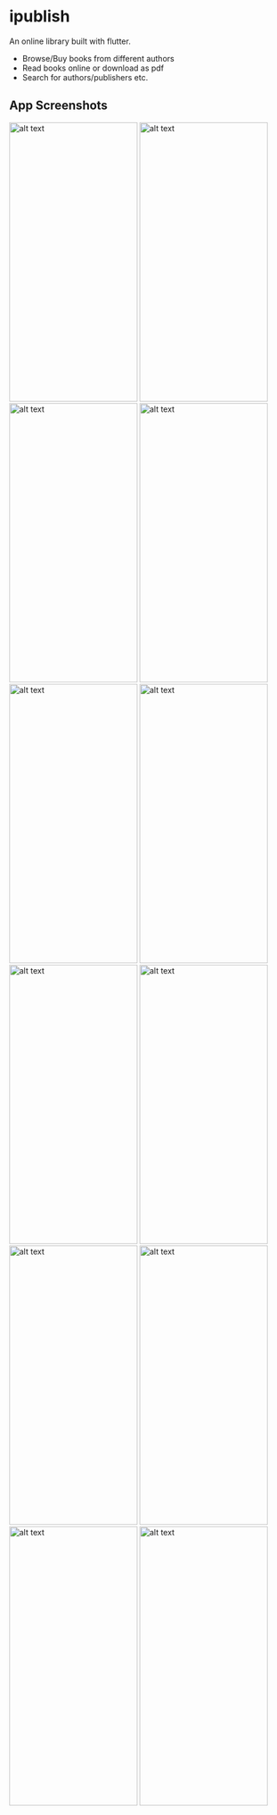 # ipublish

An online library built with flutter.
<br>
- Browse/Buy books from different authors
- Read books online or download as pdf
- Search for authors/publishers etc.

## App Screenshots
 
<img src="https://user-images.githubusercontent.com/41088100/142071200-f64e8981-662f-461f-8f93-a363b3beed8e.png" alt="alt text" width="230" height="500">  
<img src="https://user-images.githubusercontent.com/41088100/142071219-4a4f1cc7-0fce-4f4f-a8a0-cc7486524872.png" alt="alt text" width="230" height="500">  
<img src="https://user-images.githubusercontent.com/41088100/142071222-02fda9d5-0ef9-4bfb-bc33-5ce2e2caec12.png" alt="alt text" width="230" height="500">  
<img src="https://user-images.githubusercontent.com/41088100/142071231-ca9d46ab-a3c2-44ee-af26-a94865e26faf.png" alt="alt text" width="230" height="500">  
<img src="https://user-images.githubusercontent.com/41088100/142071236-36d8dac4-05b9-4684-8505-cb52f8f14493.png" alt="alt text" width="230" height="500"> 
<img src="https://user-images.githubusercontent.com/41088100/142074834-b185e14b-e996-4d74-898b-e1cbcff3a32b.png" alt="alt text" width="230" height="500"> 
<img src="https://user-images.githubusercontent.com/41088100/142074853-94f2b05c-a36c-4e5c-ac91-dbb611477f8a.png" alt="alt text" width="230" height="500"> 

<img src="https://user-images.githubusercontent.com/41088100/142075451-dbbbdfd7-3706-4e99-ba79-f44b77f9cca4.png" alt="alt text" width="230" height="500"> 
<img src="https://user-images.githubusercontent.com/41088100/142075457-1481e6df-7cfb-4021-890d-cf410b826d60.png" alt="alt text" width="230" height="500"> 
<img src="https://user-images.githubusercontent.com/41088100/142075468-d1348aad-3f01-4a63-aed7-0be1ec6ac7fc.png" alt="alt text" width="230" height="500"> 
<img src="https://user-images.githubusercontent.com/41088100/142075471-3e08dd73-a6e0-4be6-89ae-ce9dc29e6314.png" alt="alt text" width="230" height="500"> 
<img src="https://user-images.githubusercontent.com/41088100/142075472-66d41e23-bbd3-46fd-9dbe-cfc3403b7e73.png" alt="alt text" width="230" height="500"> 





<!-- 
 
![Simulator Screen Shot - iPhone 13 - 2021-11-16 at 22 14 34](https://user-images.githubusercontent.com/41088100/142071200-f64e8981-662f-461f-8f93-a363b3beed8e.png)
![Simulator Screen Shot - iPhone 13 - 2021-11-16 at 22 14 50](https://user-images.githubusercontent.com/41088100/142071219-4a4f1cc7-0fce-4f4f-a8a0-cc7486524872.png)
![Simulator Screen Shot - iPhone 13 - 2021-11-16 at 22 15 01](https://user-images.githubusercontent.com/41088100/142071222-02fda9d5-0ef9-4bfb-bc33-5ce2e2caec12.png)
![Simulator Screen Shot - iPhone 13 - 2021-11-16 at 22 24 41](https://user-images.githubusercontent.com/41088100/142071231-ca9d46ab-a3c2-44ee-af26-a94865e26faf.png)
![Simulator Screen Shot - iPhone 13 - 2021-11-16 at 22 25 23](https://user-images.githubusercontent.com/41088100/142071236-36d8dac4-05b9-4684-8505-cb52f8f14493.png)
 -->
